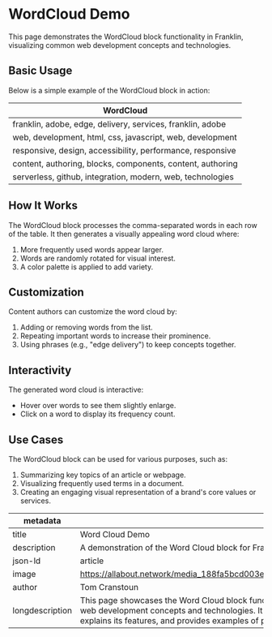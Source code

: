 # WordCloud Demo

This page demonstrates the WordCloud block functionality in Franklin, visualizing common web development concepts and technologies.

## Basic Usage

Below is a simple example of the WordCloud block in action:

| WordCloud |
|-----------|
| franklin, adobe, edge, delivery, services, franklin, adobe |
| web, development, html, css, javascript, web, development |
| responsive, design, accessibility, performance, responsive |
| content, authoring, blocks, components, content, authoring |
| serverless, github, integration, modern, web, technologies |

## How It Works

The WordCloud block processes the comma-separated words in each row of the table. It then generates a visually appealing word cloud where:

1. More frequently used words appear larger.
2. Words are randomly rotated for visual interest.
3. A color palette is applied to add variety.

## Customization

Content authors can customize the word cloud by:

1. Adding or removing words from the list.
2. Repeating important words to increase their prominence.
3. Using phrases (e.g., "edge delivery") to keep concepts together.

## Interactivity

The generated word cloud is interactive:

- Hover over words to see them slightly enlarge.
- Click on a word to display its frequency count.

## Use Cases

The WordCloud block can be used for various purposes, such as:

1. Summarizing key topics of an article or webpage.
2. Visualizing frequently used terms in a document.
3. Creating an engaging visual representation of a brand's core values or services.

| metadata |  |
|----------|------|
| title | Word Cloud Demo |
| description | A demonstration of the Word Cloud block for Franklin |
| json-ld | article |
| image | https://allabout.network/media_188fa5bcd003e5a2d56e7ad3ca233300c9e52f1e5.png |
| author | Tom Cranstoun |
| longdescription | This page showcases the Word Cloud block functionality in Franklin, visualizing common web development concepts and technologies. It demonstrates how to use the block, explains its features, and provides examples of potential use cases.